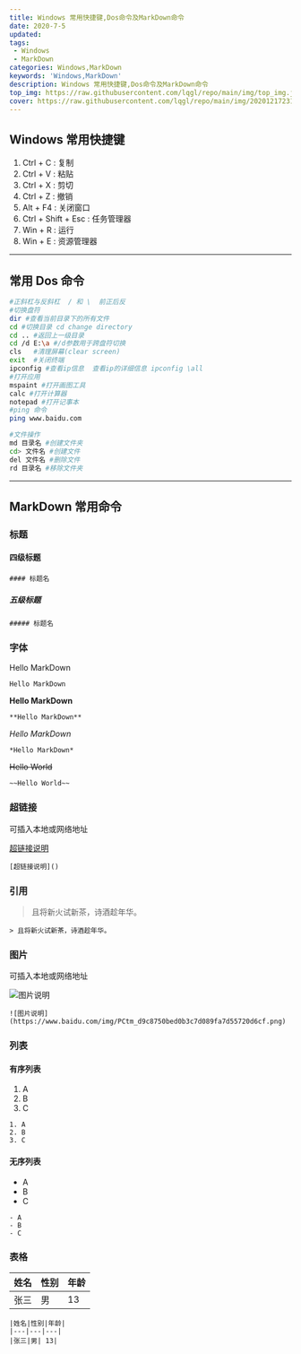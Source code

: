 ```yaml
---
title: Windows 常用快捷键,Dos命令及MarkDown命令
date: 2020-7-5
updated:
tags:
 - Windows
 - MarkDown
categories: Windows,MarkDown
keywords: 'Windows,MarkDown'
description: Windows 常用快捷键,Dos命令及MarkDown命令
top_img: https://raw.githubusercontent.com/lqgl/repo/main/img/top_img.jpg
cover: https://raw.githubusercontent.com/lqgl/repo/main/img/20201217231424.png
---
```

## Windows 常用快捷键

1. Ctrl + C : 复制
2. Ctrl + V : 粘贴
3. Ctrl +  X : 剪切
4. Ctrl + Z : 撤销
5. Alt + F4 : 关闭窗口
6. Ctrl + Shift + Esc : 任务管理器
7. Win + R : 运行
8. Win + E  : 资源管理器

---

## 常用 Dos 命令

```bash
#正斜杠与反斜杠  / 和 \  前正后反
#切换盘符
dir #查看当前目录下的所有文件 
cd #切换目录 cd change directory
cd .. #返回上一级目录
cd /d E:\a #/d参数用于跨盘符切换
cls   #清理屏幕(clear screen)
exit  #关闭终端
ipconfig #查看ip信息  查看ip的详细信息 ipconfig \all
#打开应用
mspaint #打开画图工具
calc #打开计算器
notepad #打开记事本
#ping 命令
ping www.baidu.com

#文件操作
md 目录名 #创建文件夹
cd> 文件名 #创建文件
del 文件名 #删除文件
rd 目录名 #移除文件夹
```



---

## MarkDown 常用命令

### 标题

#### 四级标题
```
#### 标题名
```

##### 五级标题
```
##### 标题名
```
### 字体

Hello MarkDown
```
Hello MarkDown
```
**Hello MarkDown**
```
**Hello MarkDown**
```
*Hello MarkDown*
```
*Hello MarkDown*
```
~~Hello World~~
```
~~Hello World~~
```
### 超链接

可插入本地或网络地址

[超链接说明]()
```
[超链接说明]()
```
### 引用

> 且将新火试新茶，诗酒趁年华。
```
> 且将新火试新茶，诗酒趁年华。
```
### 图片

可插入本地或网络地址

![图片说明](https://www.baidu.com/img/PCtm_d9c8750bed0b3c7d089fa7d55720d6cf.png)
```
![图片说明](https://www.baidu.com/img/PCtm_d9c8750bed0b3c7d089fa7d55720d6cf.png)
```
### 列表

#### 有序列表
1. A
2. B
3. C
```
1. A
2. B
3. C
```
#### 无序列表

- A
- B
- C
```
- A
- B
- C
```
### 表格

|姓名|性别|年龄|
|---|---|---|
|张三|男| 13|
```
|姓名|性别|年龄|
|---|---|---|
|张三|男| 13|
```

